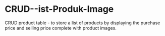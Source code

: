 # CRUD--ist-Produk-Image
CRUD product table - to store a list of products by displaying the purchase price and selling price complete with product images.
